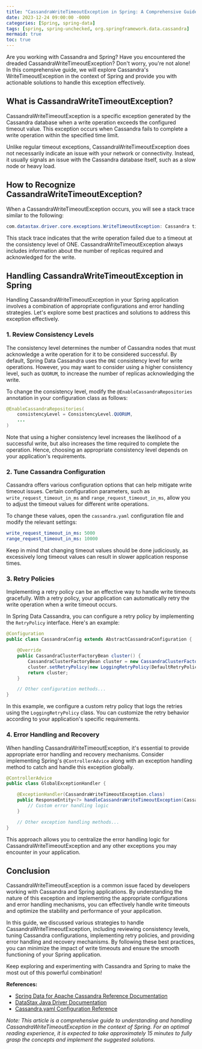 ```yaml
---
title: "CassandraWriteTimeoutException in Spring: A Comprehensive Guide"
date: 2023-12-24 09:00:00 -0000
categories: [Spring, spring-data]
tags: [spring, spring-unchecked, org.springframework.data.cassandra]
mermaid: true
toc: true
---
```



Are you working with Cassandra and Spring? Have you encountered the dreaded CassandraWriteTimeoutException? Don't worry, you're not alone! In this comprehensive guide, we will explore Cassandra's WriteTimeoutException in the context of Spring and provide you with actionable solutions to handle this exception effectively.

## What is CassandraWriteTimeoutException?

CassandraWriteTimeoutException is a specific exception generated by the Cassandra database when a write operation exceeds the configured timeout value. This exception occurs when Cassandra fails to complete a write operation within the specified time limit.

Unlike regular timeout exceptions, CassandraWriteTimeoutException does not necessarily indicate an issue with your network or connectivity. Instead, it usually signals an issue with the Cassandra database itself, such as a slow node or heavy load.

## How to Recognize CassandraWriteTimeoutException?

When a CassandraWriteTimeoutException occurs, you will see a stack trace similar to the following:

```java
com.datastax.driver.core.exceptions.WriteTimeoutException: Cassandra timeout during write query at consistency ONE (1 replica were required but only 0 acknowledged the write)
```

This stack trace indicates that the write operation failed due to a timeout at the consistency level of ONE. CassandraWriteTimeoutException always includes information about the number of replicas required and acknowledged for the write.

## Handling CassandraWriteTimeoutException in Spring

Handling CassandraWriteTimeoutException in your Spring application involves a combination of appropriate configurations and error handling strategies. Let's explore some best practices and solutions to address this exception effectively.

### 1. Review Consistency Levels

The consistency level determines the number of Cassandra nodes that must acknowledge a write operation for it to be considered successful. By default, Spring Data Cassandra uses the `ONE` consistency level for write operations. However, you may want to consider using a higher consistency level, such as `QUORUM`, to increase the number of replicas acknowledging the write.

To change the consistency level, modify the `@EnableCassandraRepositories` annotation in your configuration class as follows:

```java
@EnableCassandraRepositories(
    consistencyLevel = ConsistencyLevel.QUORUM,
    ...
)
```

Note that using a higher consistency level increases the likelihood of a successful write, but also increases the time required to complete the operation. Hence, choosing an appropriate consistency level depends on your application's requirements.

### 2. Tune Cassandra Configuration

Cassandra offers various configuration options that can help mitigate write timeout issues. Certain configuration parameters, such as `write_request_timeout_in_ms` and `range_request_timeout_in_ms`, allow you to adjust the timeout values for different write operations.

To change these values, open the `cassandra.yaml` configuration file and modify the relevant settings:

```yaml
write_request_timeout_in_ms: 5000
range_request_timeout_in_ms: 10000
```

Keep in mind that changing timeout values should be done judiciously, as excessively long timeout values can result in slower application response times.

### 3. Retry Policies

Implementing a retry policy can be an effective way to handle write timeouts gracefully. With a retry policy, your application can automatically retry the write operation when a write timeout occurs.

In Spring Data Cassandra, you can configure a retry policy by implementing the `RetryPolicy` interface. Here's an example:

```java
@Configuration
public class CassandraConfig extends AbstractCassandraConfiguration {

    @Override
    public CassandraClusterFactoryBean cluster() {
        CassandraClusterFactoryBean cluster = new CassandraClusterFactoryBean();
        cluster.setRetryPolicy(new LoggingRetryPolicy(DefaultRetryPolicy.INSTANCE, Logger.getLogger(RetryPolicy.class)));
        return cluster;
    }

    // Other configuration methods...
}
```

In this example, we configure a custom retry policy that logs the retries using the `LoggingRetryPolicy` class. You can customize the retry behavior according to your application's specific requirements.

### 4. Error Handling and Recovery

When handling CassandraWriteTimeoutException, it's essential to provide appropriate error handling and recovery mechanisms. Consider implementing Spring's `@ControllerAdvice` along with an exception handling method to catch and handle this exception globally.

```java
@ControllerAdvice
public class GlobalExceptionHandler {

    @ExceptionHandler(CassandraWriteTimeoutException.class)
    public ResponseEntity<?> handleCassandraWriteTimeoutException(CassandraWriteTimeoutException ex) {
        // Custom error handling logic
    }

    // Other exception handling methods...
}
```

This approach allows you to centralize the error handling logic for CassandraWriteTimeoutException and any other exceptions you may encounter in your application.

## Conclusion

CassandraWriteTimeoutException is a common issue faced by developers working with Cassandra and Spring applications. By understanding the nature of this exception and implementing the appropriate configurations and error handling mechanisms, you can effectively handle write timeouts and optimize the stability and performance of your application.

In this guide, we discussed various strategies to handle CassandraWriteTimeoutException, including reviewing consistency levels, tuning Cassandra configurations, implementing retry policies, and providing error handling and recovery mechanisms. By following these best practices, you can minimize the impact of write timeouts and ensure the smooth functioning of your Spring application.

Keep exploring and experimenting with Cassandra and Spring to make the most out of this powerful combination!

**References:**

- [Spring Data for Apache Cassandra Reference Documentation](https://docs.spring.io/spring-data/cassandra/docs/current/reference/html/)
- [DataStax Java Driver Documentation](https://docs.datastax.com/en/developer/java-driver/latest/manual/)
- [Cassandra.yaml Configuration Reference](https://docs.datastax.com/en/cassandra/latest/cassandra/configuration/configCassandra_yaml.html)

*Note: This article is a comprehensive guide to understanding and handling CassandraWriteTimeoutException in the context of Spring. For an optimal reading experience, it is expected to take approximately 15 minutes to fully grasp the concepts and implement the suggested solutions.*
